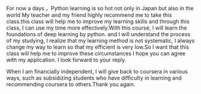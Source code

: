 For now a days ，Python learning is so hot not only in Japan but also in the world My teacher and my friend highly recommend me to take this class.this class will help me to improve my learning skills and through this class, I can use my time more effectively.With this course,  I will learn the foundations of deep learning by python. and I will understand the process of my studying, I realize that my learning method is not systematic, I always change my way to learn so that my efficient is very low.So I want that this class will help me to improve these circumstances I hope you can agree with my application. I look forward to your reply.

When I am financially independent, I will give back to coursera in various ways, such as subsidizing students who have difficulty in learning and recommending coursera to others.Thank you again.

